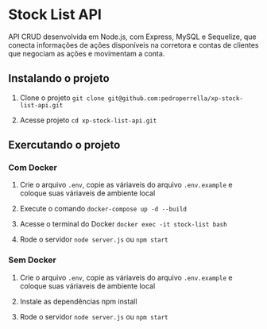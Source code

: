# Stock List API

API CRUD desenvolvida em Node.js, com Express, MySQL e Sequelize, que conecta informações de ações disponíveis na corretora e contas de clientes que negociam as ações e movimentam a conta.

## Instalando o projeto

1. Clone o projeto
  `git clone git@github.com:pedroperrella/xp-stock-list-api.git`
  
2. Acesse projeto
  `cd xp-stock-list-api.git`
  
## Exercutando o projeto
### Com Docker
1. Crie o arquivo `.env`, copie as váriaveis do arquivo `.env.example` e coloque suas váriaveis de ambiente local

2. Execute o comando `docker-compose up -d --build` 
  
3. Acesse o terminal do Docker
  `docker exec -it stock-list bash`
  
4. Rode o servidor
`node server.js` ou `npm start` 
### Sem Docker
1. Crie o arquivo `.env`, copie as váriaveis do arquivo `.env.example` e coloque suas váriaveis de ambiente local
 
2. Instale as dependências
  npm install
 
3. Rode o servidor
  `node server.js` ou `npm start`
